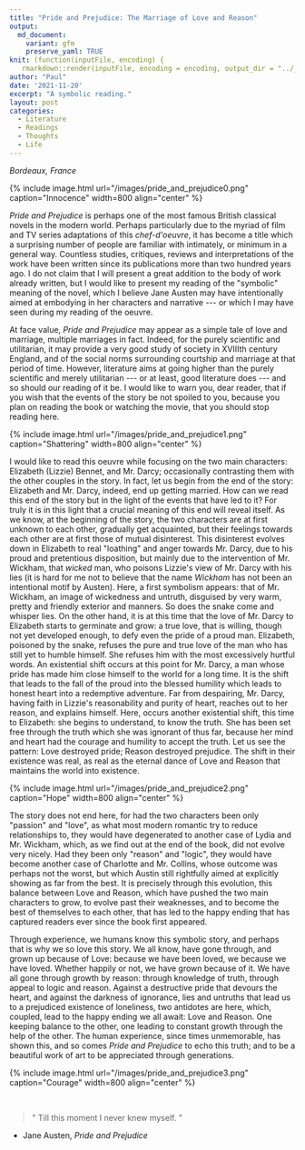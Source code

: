 ```yaml
---
title: "Pride and Prejudice: The Marriage of Love and Reason"
output:
  md_document:
    variant: gfm
    preserve_yaml: TRUE
knit: (function(inputFile, encoding) {
   rmarkdown::render(inputFile, encoding = encoding, output_dir = "../_posts") })
author: "Paul"
date: '2021-11-20'
excerpt: "A symbolic reading."
layout: post
categories:
  - Literature
  - Readings
  - Thoughts
  - Life 
---
```


*Bordeaux, France*

{% include image.html url="/images/pride_and_prejudice0.png" caption="Innocence" width=800 align="center" %}  

*Pride and Prejudice* is perhaps one of the most famous British classical novels in the modern world. Perhaps particularly due to the myriad of film and TV series adaptations of this *chef-d'oeuvre*, it has become a title which a surprising number of people are familiar with intimately, or minimum in a general way. Countless studies, critiques, reviews and interpretations of the work have been written since its publications more than two hundred years ago. I do not claim that I will present a great addition to the body of work already written, but I would like to present my reading of the "symbolic" meaning of the novel, which I believe Jane Austen may have intentionally aimed at embodying in her characters and narrative --- or which I may have seen during my reading of the oeuvre. 


At face value, *Pride and Prejudice* may appear as a simple tale of love and marriage, multiple marriages in fact. Indeed, for the purely scientific and utilitarian, it may provide a very good study of society in XVIIIth century England, and of the social norms surrounding courtship and marriage at that period of time. However, literature aims at going higher than the purely scientific and merely utilitarian --- or at least, good literature does --- and so should our reading of it be. I would like to warn you, dear reader, that if you wish that the events of the story be not spoiled to you, because you plan on reading the book or watching the movie, that you should stop reading here.

{% include image.html url="/images/pride_and_prejudice1.png" caption="Shattering" width=800 align="center" %}  

I would like to read this oeuvre while focusing on the two main characters: Elizabeth (Lizzie) Bennet, and Mr. Darcy; occasionally contrasting them with the other couples in the story. In fact, let us begin from the end of the story: Elizabeth and Mr. Darcy, indeed, end up getting married. How can we read this end of the story but in the light of the events that have led to it? For truly it is in this light that a crucial meaning of this end will reveal itself. As we know, at the beginning of the story, the two characters are at first unknown to each other, gradually get acquainted, but their feelings towards each other are at first those of mutual disinterest. This disinterest evolves down in Elizabeth to real "loathing" and anger towards Mr. Darcy, due to his proud and pretentious disposition, but mainly due to the intervention of Mr. Wickham, that *wicked* man, who poisons Lizzie's view of Mr. Darcy with his lies (it is hard for me not to believe that the name *Wickham* has not been an intentional motif by Austen). Here, a first symbolism appears: that of Mr. Wickham, an image of wickedness and untruth, disguised by very warm, pretty and friendly exterior and manners. 
So does the snake come and whisper lies. On the other hand, it is at this time that the love of Mr. Darcy to Elizabeth starts to germinate and grow: a true love, that is willing, though not yet developed enough, to defy even the pride of a proud man. Elizabeth, poisoned by the snake, refuses the pure and true love of the man who has still yet to humble himself. She refuses him with the most excessively hurtful words. An existential shift occurs at this point for Mr. Darcy, a man whose pride has made him close himself to the world for a long time. It is the shift that leads to the fall of the proud into the blessed humility which leads to honest heart into a redemptive adventure. Far from despairing, Mr. Darcy, having faith in Lizzie's reasonability and purity of heart, reaches out to her reason, and explains himself. Here, occurs another existential shift, this time to Elizabeth: she begins to understand, to know the truth. She has been set free through the truth which she was ignorant of thus far, because her mind and heart had the courage and humility to accept the truth. Let us see the pattern: Love destroyed pride; Reason destroyed prejudice. The shift in their existence was real, as real as the eternal dance of Love and Reason that maintains the world into existence. 

{% include image.html url="/images/pride_and_prejudice2.png" caption="Hope" width=800 align="center" %}  

The story does not end here, for had the two characters been only "passion" and "love", as what most modern romantic try to reduce relationships to, they would have degenerated to another case of Lydia and Mr. Wickham, which, as we find out at the end of the book, did not evolve very nicely. Had they been only "reason" and "logic", they would have become another case of Charlotte and Mr. Collins, whose outcome was perhaps not the worst, but which Austin still rightfully aimed at explicitly showing as far from the best. It is precisely through this evolution, this balance between Love and Reason, which have pushed the two main characters to grow, to evolve past their weaknesses, and to become the best of themselves to each other, that has led to the happy ending that has captured readers ever since the book first appeared. 


Through experience, we humans know this symbolic story, and perhaps that is why we so love this story. We all know, have gone through, and grown up because of Love: because we have been loved, we because we have loved. Whether happily or not, we have grown because of it. We have all gone through growth by reason: through knowledge of truth, through appeal to logic and reason. Against a destructive pride that devours the heart, and against the darkness of ignorance, lies and untruths that lead us to a prejudiced existence of loneliness, two antidotes are here, which, coupled, lead to the happy ending we all await: Love and Reason. One keeping balance to the other, one leading to constant growth through the help of the other. The human experience, since times unmemorable, has shown this, and so comes *Pride and Prejudice* to echo this truth; and to be a beautiful work of art to be appreciated through generations. 

{% include image.html url="/images/pride_and_prejudice3.png" caption="Courage" width=800 align="center" %}  

&nbsp;

>  " Till this moment I never knew myself. "
- Jane Austen, *Pride and Prejudice*